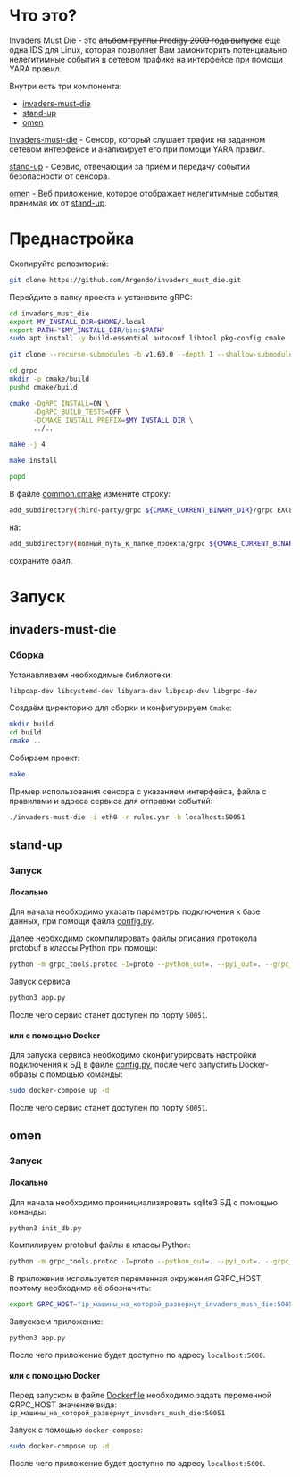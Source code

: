 # Что это?
Invaders Must Die - это ~~альбом группы Prodigy 2009 года выпуска~~ ещё одна IDS для Linux, которая позволяет Вам замониторить потенциально нелегитимные события в сетевом трафике на интерфейсе при помощи YARA правил.

Внутри есть три компонента:
- [invaders-must-die](#invaders-must-die)
- [stand-up](#stand-up)
- [omen](#omen)

[invaders-must-die](#invaders-must-die) - Сенсор, который слушает трафик на заданном сетевом интерфейсе и анализирует его при помощи YARA правил.

[stand-up](#stand-up) - Сервис, отвечающий за приём и передачу событий безопасности от сенсора.

[omen](#omen) - Веб приложение, которое отображает нелегитимные события, принимая их от [stand-up](#stand-up).

# Преднастройка

Скопируйте репозиторий:

```bash
git clone https://github.com/Argendo/invaders_must_die.git
```

Перейдите в папку проекта и установите gRPC:

```bash
cd invaders_must_die
export MY_INSTALL_DIR=$HOME/.local
export PATH="$MY_INSTALL_DIR/bin:$PATH"
sudo apt install -y build-essential autoconf libtool pkg-config cmake
```

```bash
git clone --recurse-submodules -b v1.60.0 --depth 1 --shallow-submodules https://github.com/grpc/grpc
```

```bash
cd grpc
mkdir -p cmake/build
pushd cmake/build
``` 

```bash
cmake -DgRPC_INSTALL=ON \
      -DgRPC_BUILD_TESTS=OFF \
      -DCMAKE_INSTALL_PREFIX=$MY_INSTALL_DIR \
      ../..
```

```bash
make -j 4
```

```bash
make install
```

```bash
popd
```

В файле [common.cmake](invaders-must-die/common.cmake) измените строку:

```bash
add_subdirectory(third-party/grpc ${CMAKE_CURRENT_BINARY_DIR}/grpc EXCLUDE_FROM_ALL)
```

на:

```bash
add_subdirectory(полный_путь_к_папке_проекта/grpc ${CMAKE_CURRENT_BINARY_DIR}/grpc EXCLUDE_FROM_ALL)
```

сохраните файл.
# Запуск
## invaders-must-die

### Сборка

Устанавливаем необходимые библиотеки:

```bash
libpcap-dev libsystemd-dev libyara-dev libpcap-dev libgrpc-dev
```

Создаём директорию для сборки и конфигурируем `Cmake`:

```bash
mkdir build
cd build
cmake ..
```

Собираем проект:

```bash
make
```

Пример использования сенсора с указанием интерфейса, файла с правилами и адреса сервиса для отправки событий:

```bash
./invaders-must-die -i eth0 -r rules.yar -h localhost:50051
```

## stand-up

### Запуск

#### Локально
Для начала необходимо указать параметры подключения к базе данных, при помощи файла [config.py](stand-up/config.py).

Далее необходимо скомпилировать файлы описания протокола protobuf в классы Python при помощи:

```bash
python -m grpc_tools.protoc -I=proto --python_out=. --pyi_out=. --grpc_python_out=. proto/alert.proto
```

Запуск сервиса:

```bash
python3 app.py
```

После чего сервис станет доступен по порту `50051`.

#### или с помощью Docker

Для запуска сервиса необходимо сконфигурировать настройки подключения к БД в файле [config.py](stand-up/config.py), после чего запустить Docker-образы с помощью команды:

```bash
sudo docker-compose up -d
```

После чего сервис станет доступен по порту `50051`.

## omen

### Запуск

#### Локально

Для начала необходимо проинициализировать sqlite3 БД с помощью команды:

```bash
python3 init_db.py
```

Компилируем protobuf файлы в классы Python:

```bash
python -m grpc_tools.protoc -I=proto --python_out=. --pyi_out=. --grpc_python_out=. proto/alert.proto
```

В приложении используется переменная окружения GRPC_HOST, поэтому необходимо её обозначить:

```bash
export GRPC_HOST="ip_машины_на_которой_развернут_invaders_mush_die:50051"
```

Запускаем приложение:

```bash
python3 app.py
```

После чего приложение будет доступно по адресу `localhost:5000`.

#### или с помощью Docker

Перед запуском в файле [Dockerfile](omen/Dockerfile) необходимо задать переменной GRPC_HOST значение вида: `ip_машины_на_которой_развернут_invaders_mush_die:50051`

Запуск с помощью `docker-compose`:

```bash
sudo docker-compose up -d
```

После чего приложение будет доступно по адресу `localhost:5000`.
